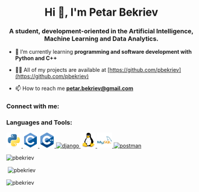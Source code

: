 <h1 align="center">Hi 👋, I'm Petar Bekriev</h1>
<h3 align="center">A student, development-oriented in the Artificial Intelligence, Machine Learning and Data Analytics.</h3>

- 🌱 I’m currently learning **programming and software development with Python and C++**

- 👨‍💻 All of my projects are available at [https://github.com/pbekriev](https://github.com/pbekriev)

- 📫 How to reach me **petar.bekriev@gmail.com**

<h3 align="left">Connect with me:</h3>
<p align="left">
</p>

<h3 align="left">Languages and Tools:</h3>
<p align="left"> <a href="https://www.python.org" target="_blank" rel="noreferrer"> <img src="https://raw.githubusercontent.com/devicons/devicon/master/icons/python/python-original.svg" alt="python" width="40" height="40"/> </a> <a href="https://www.cprogramming.com/" target="_blank" rel="noreferrer"> <img src="https://raw.githubusercontent.com/devicons/devicon/master/icons/c/c-original.svg" alt="c" width="40" height="40"/> </a> <a href="https://www.w3schools.com/cpp/" target="_blank" rel="noreferrer"> <img src="https://raw.githubusercontent.com/devicons/devicon/master/icons/cplusplus/cplusplus-original.svg" alt="cplusplus" width="40" height="40"/> </a> <a href="https://www.djangoproject.com/" target="_blank" rel="noreferrer"> <img src="https://cdn.worldvectorlogo.com/logos/django.svg" alt="django" width="40" height="40"/> </a> <a href="https://www.linux.org/" target="_blank" rel="noreferrer"> <img src="https://raw.githubusercontent.com/devicons/devicon/master/icons/linux/linux-original.svg" alt="linux" width="40" height="40"/> </a> <a href="https://www.mysql.com/" target="_blank" rel="noreferrer"> <img src="https://raw.githubusercontent.com/devicons/devicon/master/icons/mysql/mysql-original-wordmark.svg" alt="mysql" width="40" height="40"/> </a> <a href="https://postman.com" target="_blank" rel="noreferrer"> <img src="https://www.vectorlogo.zone/logos/getpostman/getpostman-icon.svg" alt="postman" width="40" height="40"/> </a> </p>

<p><img align="center" src="https://github-readme-stats.vercel.app/api/top-langs?username=pbekriev&show_icons=true&locale=en&layout=compact" alt="pbekriev" /></p>

<p>&nbsp;<img align="center" src="https://github-readme-stats.vercel.app/api?username=pbekriev&show_icons=true&locale=en" alt="pbekriev" /></p>

<p><img align="center" src="https://github-readme-streak-stats.herokuapp.com/?user=pbekriev&" alt="pbekriev" /></p>
